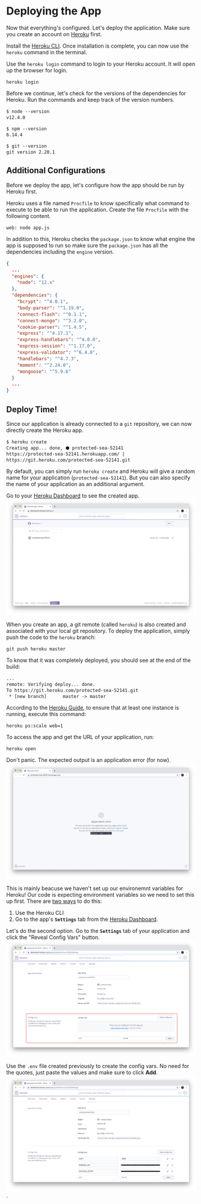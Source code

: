 # Deploying the App
Now that everything's configured. Let's deploy the application. Make sure you create an account on [Heroku](https://www.heroku.com/) first.

Install the [Heroku CLI](https://devcenter.heroku.com/articles/heroku-cli#download-and-install). Once installation is complete, you can now use the `heroku` command in the terminal.

Use the `heroku login` command to login to your Heroku account. It will open up the browser for login.
```shell
heroku login
```

Before we continue, let's check for the versions of the dependencies for Heroku. Run the commands and keep track of the version numbers.
```shell
$ node --version
v12.4.0
```

```shell
$ npm --version
6.14.4
```

```shell
$ git --version
git version 2.20.1
```

## Additional Configurations
Before we deploy the app, let's configure how the app should be run by Heroku first.

Heroku uses a file named `Procfile` to know specifically what command to execute to be able to run the application. Create the file `Procfile` with the following content.
```
web: node app.js
```

In addition to this, Heroku checks the `package.json` to know what engine the app is supposed to run so make sure the `package.json` has all the dependencies including the `engine` version.
```json
{
  ...
  "engines": {
    "node": "12.x"
  },
  "dependencies": {
    "bcrypt": "^4.0.1",
    "body-parser": "^1.19.0",
    "connect-flash": "^0.1.1",
    "connect-mongo": "^3.2.0",
    "cookie-parser": "^1.4.5",
    "express": "^4.17.1",
    "express-handlebars": "^4.0.0",
    "express-session": "^1.17.0",
    "express-validator": "^6.4.0",
    "handlebars": "^4.7.3",
    "moment": "^2.24.0",
    "mongoose": "^5.9.6"
  }
  ...
}
```

## Deploy Time!

Since our application is already connected to a `git` repository, we can now directly create the Heroku app.
```shell
$ heroku create
Creating app... done, ⬢ protected-sea-52141
https://protected-sea-52141.herokuapp.com/ | https://git.heroku.com/protected-sea-52141.git
```
By default, you can simply run `heroku create` and Heroku will give a random name for your application (`protected-sea-52141`). But you can also specify the name of your application as an additional argument.

Go to your [Heroku Dashboard](https://dashboard.heroku.com/apps) to see the created app.
![alt text](../screens/heroku-created-app.png "Heroku App created!!")

When you create an app, a git remote (called `heroku`) is also created and associated with your local git repository. To deploy the application, simply push the code to the `heroku` branch:
```shell
git push heroku master
```

To know that it was completely deployed, you should see at the end of the build:
```
...
remote: Verifying deploy... done.
To https://git.heroku.com/protected-sea-52141.git
 * [new branch]      master -> master
```

According to the [Heroku Guide](https://devcenter.heroku.com/articles/getting-started-with-nodejs?singlepage=true#deploy-the-app), to ensure that at least one instance is running, execute this command:
```shell
heroku ps:scale web=1
```

To access the app and get the URL of your application, run:
```shell
heroku open
```

Don't panic. The expected output is an application error (for now).
![alt text](../screens/heroku-app-error.png "Application Error")

This is mainly beacuse we haven't set up our environemnt variables for Heroku! Our code is expecting environment variables so we need to set this up first. There are [two ways](https://devcenter.heroku.com/articles/config-vars#managing-config-vars) to do this:
1. Use the Heroku CLI
2. Go to the app's **`Settings`** tab from the [Heroku Dashboard](https://dashboard.heroku.com/apps).

Let's do the second option. Go to the **`Settings`** tab of your application and click the "Reveal Config Vars" button.
![alt text](../screens/heroku-config-vars.png)

Use the `.env` file created previously to create the config vars. No need for the quotes, just paste the values and make sure to click **Add**.
![alt text](../screens/heroku-config-vars-added.png).
